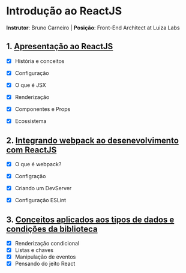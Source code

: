 # Introdução ao ReactJS

**Instrutor**: Bruno Carneiro | **Posição**: Front-End Architect at Luiza Labs



## 1. [Apresentação ao ReactJS](./1-overview)

- [x] História e conceitos
- [x] Configuração
- [x] O que é JSX
- [x] Renderização
- [x] Componentes e Props
- [x] Ecossistema



## 2. [Integrando webpack ao desenevolvimento com ReactJS](./2-react-webpack)

- [x] O que é webpack?
- [x] Configração
- [x] Criando um DevServer
- [x] Configuração ESLint



## 3. [Conceitos aplicados aos tipos de dados e condições da biblioteca](./3-concepts-js-on-react)

- [x] Renderização condicional
- [x] Listas e chaves
- [x] Manipulação de eventos
- [x] Pensando do jeito React
